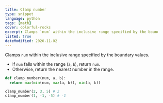 ```yaml
---
title: Clamp number
type: snippet
language: python
tags: [math]
cover: colorful-rocks
excerpt: Clamps `num` within the inclusive range specified by the boundary values.
listed: true
dateModified: 2020-11-02
---
```


Clamps `num` within the inclusive range specified by the boundary values.

- If `num` falls within the range (`a`, `b`), return `num`.
- Otherwise, return the nearest number in the range.

```py
def clamp_number(num, a, b):
  return max(min(num, max(a, b)), min(a, b))

clamp_number(2, 3, 5) # 3
clamp_number(1, -1, -5) # -1
```
